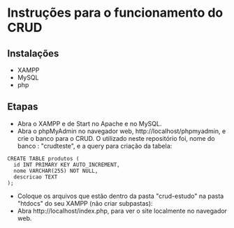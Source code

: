 # Instruções para o funcionamento do CRUD

## Instalações
- XAMPP
- MySQL
- php

## Etapas
- Abra o XAMPP e de Start no Apache e no MySQL.
- Abra o phpMyAdmin no navegador web, http://localhost/phpmyadmin, e crie o banco para o CRUD.
 O utilizado neste repositório foi, nome do banco : "crudteste", e a query para criação da tabela:
```
CREATE TABLE produtos (
  id INT PRIMARY KEY AUTO_INCREMENT,
  nome VARCHAR(255) NOT NULL,
  descricao TEXT
);
```
- Coloque os arquivos que estão dentro da pasta "crud-estudo" na pasta "htdocs" do seu XAMPP (não criar subpastas): 
- Abra http://localhost/index.php, para ver o site localmente no navegador web.

